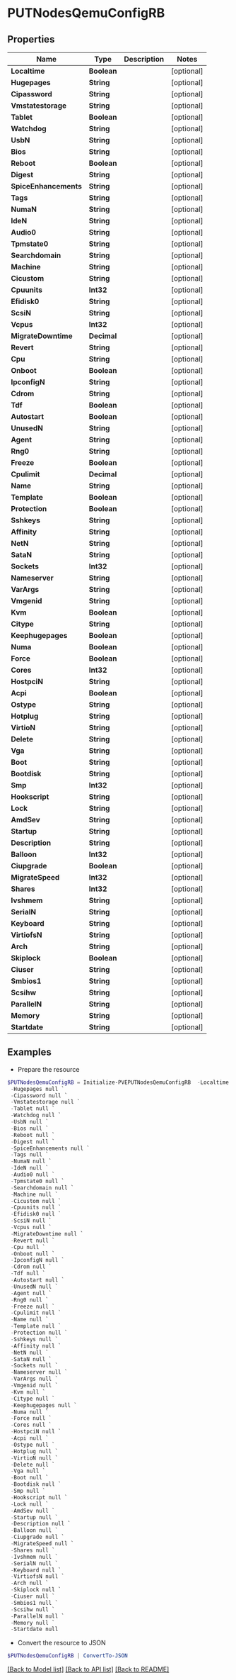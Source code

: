 # PUTNodesQemuConfigRB
## Properties

Name | Type | Description | Notes
------------ | ------------- | ------------- | -------------
**Localtime** | **Boolean** |  | [optional] 
**Hugepages** | **String** |  | [optional] 
**Cipassword** | **String** |  | [optional] 
**Vmstatestorage** | **String** |  | [optional] 
**Tablet** | **Boolean** |  | [optional] 
**Watchdog** | **String** |  | [optional] 
**UsbN** | **String** |  | [optional] 
**Bios** | **String** |  | [optional] 
**Reboot** | **Boolean** |  | [optional] 
**Digest** | **String** |  | [optional] 
**SpiceEnhancements** | **String** |  | [optional] 
**Tags** | **String** |  | [optional] 
**NumaN** | **String** |  | [optional] 
**IdeN** | **String** |  | [optional] 
**Audio0** | **String** |  | [optional] 
**Tpmstate0** | **String** |  | [optional] 
**Searchdomain** | **String** |  | [optional] 
**Machine** | **String** |  | [optional] 
**Cicustom** | **String** |  | [optional] 
**Cpuunits** | **Int32** |  | [optional] 
**Efidisk0** | **String** |  | [optional] 
**ScsiN** | **String** |  | [optional] 
**Vcpus** | **Int32** |  | [optional] 
**MigrateDowntime** | **Decimal** |  | [optional] 
**Revert** | **String** |  | [optional] 
**Cpu** | **String** |  | [optional] 
**Onboot** | **Boolean** |  | [optional] 
**IpconfigN** | **String** |  | [optional] 
**Cdrom** | **String** |  | [optional] 
**Tdf** | **Boolean** |  | [optional] 
**Autostart** | **Boolean** |  | [optional] 
**UnusedN** | **String** |  | [optional] 
**Agent** | **String** |  | [optional] 
**Rng0** | **String** |  | [optional] 
**Freeze** | **Boolean** |  | [optional] 
**Cpulimit** | **Decimal** |  | [optional] 
**Name** | **String** |  | [optional] 
**Template** | **Boolean** |  | [optional] 
**Protection** | **Boolean** |  | [optional] 
**Sshkeys** | **String** |  | [optional] 
**Affinity** | **String** |  | [optional] 
**NetN** | **String** |  | [optional] 
**SataN** | **String** |  | [optional] 
**Sockets** | **Int32** |  | [optional] 
**Nameserver** | **String** |  | [optional] 
**VarArgs** | **String** |  | [optional] 
**Vmgenid** | **String** |  | [optional] 
**Kvm** | **Boolean** |  | [optional] 
**Citype** | **String** |  | [optional] 
**Keephugepages** | **Boolean** |  | [optional] 
**Numa** | **Boolean** |  | [optional] 
**Force** | **Boolean** |  | [optional] 
**Cores** | **Int32** |  | [optional] 
**HostpciN** | **String** |  | [optional] 
**Acpi** | **Boolean** |  | [optional] 
**Ostype** | **String** |  | [optional] 
**Hotplug** | **String** |  | [optional] 
**VirtioN** | **String** |  | [optional] 
**Delete** | **String** |  | [optional] 
**Vga** | **String** |  | [optional] 
**Boot** | **String** |  | [optional] 
**Bootdisk** | **String** |  | [optional] 
**Smp** | **Int32** |  | [optional] 
**Hookscript** | **String** |  | [optional] 
**Lock** | **String** |  | [optional] 
**AmdSev** | **String** |  | [optional] 
**Startup** | **String** |  | [optional] 
**Description** | **String** |  | [optional] 
**Balloon** | **Int32** |  | [optional] 
**Ciupgrade** | **Boolean** |  | [optional] 
**MigrateSpeed** | **Int32** |  | [optional] 
**Shares** | **Int32** |  | [optional] 
**Ivshmem** | **String** |  | [optional] 
**SerialN** | **String** |  | [optional] 
**Keyboard** | **String** |  | [optional] 
**VirtiofsN** | **String** |  | [optional] 
**Arch** | **String** |  | [optional] 
**Skiplock** | **Boolean** |  | [optional] 
**Ciuser** | **String** |  | [optional] 
**Smbios1** | **String** |  | [optional] 
**Scsihw** | **String** |  | [optional] 
**ParallelN** | **String** |  | [optional] 
**Memory** | **String** |  | [optional] 
**Startdate** | **String** |  | [optional] 

## Examples

- Prepare the resource
```powershell
$PUTNodesQemuConfigRB = Initialize-PVEPUTNodesQemuConfigRB  -Localtime null `
 -Hugepages null `
 -Cipassword null `
 -Vmstatestorage null `
 -Tablet null `
 -Watchdog null `
 -UsbN null `
 -Bios null `
 -Reboot null `
 -Digest null `
 -SpiceEnhancements null `
 -Tags null `
 -NumaN null `
 -IdeN null `
 -Audio0 null `
 -Tpmstate0 null `
 -Searchdomain null `
 -Machine null `
 -Cicustom null `
 -Cpuunits null `
 -Efidisk0 null `
 -ScsiN null `
 -Vcpus null `
 -MigrateDowntime null `
 -Revert null `
 -Cpu null `
 -Onboot null `
 -IpconfigN null `
 -Cdrom null `
 -Tdf null `
 -Autostart null `
 -UnusedN null `
 -Agent null `
 -Rng0 null `
 -Freeze null `
 -Cpulimit null `
 -Name null `
 -Template null `
 -Protection null `
 -Sshkeys null `
 -Affinity null `
 -NetN null `
 -SataN null `
 -Sockets null `
 -Nameserver null `
 -VarArgs null `
 -Vmgenid null `
 -Kvm null `
 -Citype null `
 -Keephugepages null `
 -Numa null `
 -Force null `
 -Cores null `
 -HostpciN null `
 -Acpi null `
 -Ostype null `
 -Hotplug null `
 -VirtioN null `
 -Delete null `
 -Vga null `
 -Boot null `
 -Bootdisk null `
 -Smp null `
 -Hookscript null `
 -Lock null `
 -AmdSev null `
 -Startup null `
 -Description null `
 -Balloon null `
 -Ciupgrade null `
 -MigrateSpeed null `
 -Shares null `
 -Ivshmem null `
 -SerialN null `
 -Keyboard null `
 -VirtiofsN null `
 -Arch null `
 -Skiplock null `
 -Ciuser null `
 -Smbios1 null `
 -Scsihw null `
 -ParallelN null `
 -Memory null `
 -Startdate null
```

- Convert the resource to JSON
```powershell
$PUTNodesQemuConfigRB | ConvertTo-JSON
```

[[Back to Model list]](../README.md#documentation-for-models) [[Back to API list]](../README.md#documentation-for-api-endpoints) [[Back to README]](../README.md)

